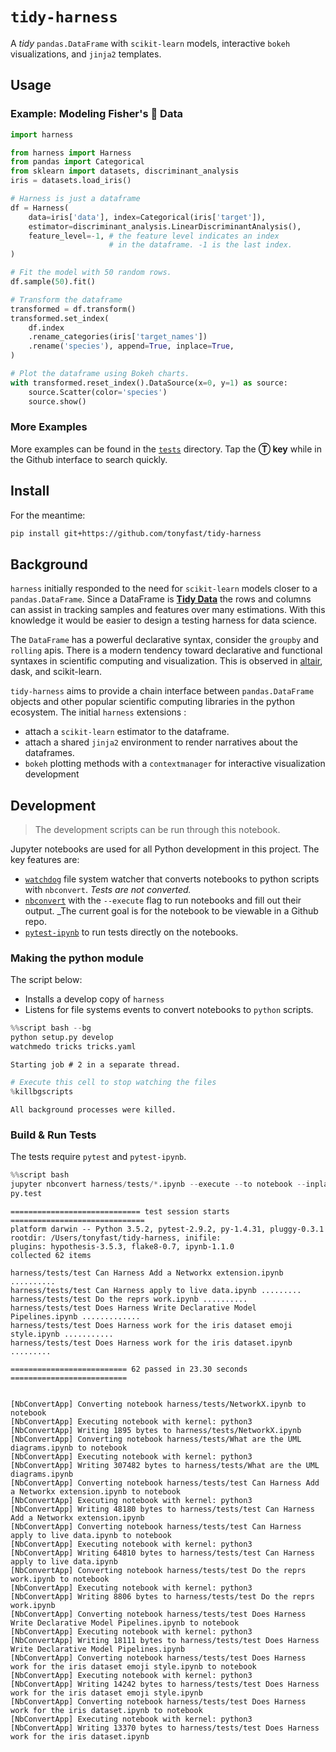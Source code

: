 
# `tidy-harness`

A _tidy_ `pandas.DataFrame` with `scikit-learn` models, interactive `bokeh` visualizations, and `jinja2` templates.

## Usage

### Example: Modeling Fisher's 🌸 Data


```python
import harness
```


```python
from harness import Harness
from pandas import Categorical
from sklearn import datasets, discriminant_analysis
iris = datasets.load_iris()

# Harness is just a dataframe
df = Harness(
    data=iris['data'], index=Categorical(iris['target']),
    estimator=discriminant_analysis.LinearDiscriminantAnalysis(),
    feature_level=-1, # the feature level indicates an index 
                      # in the dataframe. -1 is the last index.
)

# Fit the model with 50 random rows.
df.sample(50).fit()

# Transform the dataframe
transformed = df.transform()
transformed.set_index(
    df.index
    .rename_categories(iris['target_names'])
    .rename('species'), append=True, inplace=True,
)

# Plot the dataframe using Bokeh charts.
with transformed.reset_index().DataSource(x=0, y=1) as source:
    source.Scatter(color='species')
    source.show()
```

### More Examples

More examples can be found in the [`tests`](https://github.com/tonyfast/tidy-harness/tree/master/tests) directory.  Tap the __Ⓣ key__ while in the Github interface to search quickly.

## Install

For the meantime:

```bash
pip install git+https://github.com/tonyfast/tidy-harness
```

## Background

`harness` initially responded to the need for `scikit-learn` models closer to a `pandas.DataFrame`.  Since a DataFrame is __[Tidy Data](http://vita.had.co.nz/papers/tidy-data.pdf)__ the rows and columns can assist in tracking samples and features over many estimations.  With this knowledge it would be easier to design a testing harness for data science.

The `DataFrame` has a powerful declarative syntax, consider the `groupby` and `rolling` apis.  There is a modern tendency toward declarative and functional syntaxes in scientific computing and visualization.  This is observed in [altair](https://github.com/altair-viz/altair), dask, and scikit-learn.

`tidy-harness` aims to provide a chain interface between `pandas.DataFrame` objects and other popular scientific computing libraries in the python ecosystem.  The initial `harness` extensions :

* attach a `scikit-learn` estimator to the dataframe.
* attach a shared `jinja2` environment to render narratives about the dataframes.
* `bokeh` plotting methods with a `contextmanager` for interactive visualization development

## Development

> The development scripts can be run through this notebook.

Jupyter notebooks are used for all Python development in this project.  The key features are:

* [`watchdog`]() file system watcher that converts notebooks to python scripts with `nbconvert`.  _Tests are not converted._
* [`nbconvert`]() with the `--execute` flag to run notebooks and fill out their output.  _The current goal is for the notebook to be viewable in a Github repo.
* [`pytest-ipynb`]() to run tests directly on the notebooks.

### Making the python module

The script below:

* Installs a develop copy of `harness`
* Listens for file systems events to convert notebooks to `python` scripts.


```python
%%script bash --bg
python setup.py develop
watchmedo tricks tricks.yaml
```

    Starting job # 2 in a separate thread.



```python
# Execute this cell to stop watching the files
%killbgscripts
```

    All background processes were killed.


### Build & Run Tests

The tests require `pytest` and `pytest-ipynb`.


```python
%%script bash
jupyter nbconvert harness/tests/*.ipynb --execute --to notebook --inplace 
py.test
```

    ============================= test session starts ==============================
    platform darwin -- Python 3.5.2, pytest-2.9.2, py-1.4.31, pluggy-0.3.1
    rootdir: /Users/tonyfast/tidy-harness, inifile: 
    plugins: hypothesis-3.5.3, flake8-0.7, ipynb-1.1.0
    collected 62 items
    
    harness/tests/test Can Harness Add a Networkx extension.ipynb ..........
    harness/tests/test Can Harness apply to live data.ipynb .........
    harness/tests/test Do the reprs work.ipynb ..........
    harness/tests/test Does Harness Write Declarative Model Pipelines.ipynb .............
    harness/tests/test Does Harness work for the iris dataset emoji style.ipynb ...........
    harness/tests/test Does Harness work for the iris dataset.ipynb .........
    
    ========================== 62 passed in 23.30 seconds ==========================


    [NbConvertApp] Converting notebook harness/tests/NetworkX.ipynb to notebook
    [NbConvertApp] Executing notebook with kernel: python3
    [NbConvertApp] Writing 1895 bytes to harness/tests/NetworkX.ipynb
    [NbConvertApp] Converting notebook harness/tests/What are the UML diagrams.ipynb to notebook
    [NbConvertApp] Executing notebook with kernel: python3
    [NbConvertApp] Writing 307482 bytes to harness/tests/What are the UML diagrams.ipynb
    [NbConvertApp] Converting notebook harness/tests/test Can Harness Add a Networkx extension.ipynb to notebook
    [NbConvertApp] Executing notebook with kernel: python3
    [NbConvertApp] Writing 48180 bytes to harness/tests/test Can Harness Add a Networkx extension.ipynb
    [NbConvertApp] Converting notebook harness/tests/test Can Harness apply to live data.ipynb to notebook
    [NbConvertApp] Executing notebook with kernel: python3
    [NbConvertApp] Writing 64810 bytes to harness/tests/test Can Harness apply to live data.ipynb
    [NbConvertApp] Converting notebook harness/tests/test Do the reprs work.ipynb to notebook
    [NbConvertApp] Executing notebook with kernel: python3
    [NbConvertApp] Writing 8806 bytes to harness/tests/test Do the reprs work.ipynb
    [NbConvertApp] Converting notebook harness/tests/test Does Harness Write Declarative Model Pipelines.ipynb to notebook
    [NbConvertApp] Executing notebook with kernel: python3
    [NbConvertApp] Writing 18111 bytes to harness/tests/test Does Harness Write Declarative Model Pipelines.ipynb
    [NbConvertApp] Converting notebook harness/tests/test Does Harness work for the iris dataset emoji style.ipynb to notebook
    [NbConvertApp] Executing notebook with kernel: python3
    [NbConvertApp] Writing 14242 bytes to harness/tests/test Does Harness work for the iris dataset emoji style.ipynb
    [NbConvertApp] Converting notebook harness/tests/test Does Harness work for the iris dataset.ipynb to notebook
    [NbConvertApp] Executing notebook with kernel: python3
    [NbConvertApp] Writing 13370 bytes to harness/tests/test Does Harness work for the iris dataset.ipynb



```python

```
